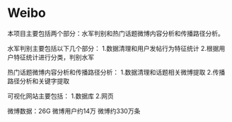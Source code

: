 # Weibo
本项目主要包括两个部分：水军判别和热门话题微博内容分析和传播路径分析。

水军判别主要包括以下几个部分：
1.数据清理和用户发帖行为特征统计
2.根据用户特征统计进行分类，判别水军

热门话题微博内容分析和传播路径分析：
1.数据清理和话题相关微博提取
2.传播路径分析和关键字提取

可视化网站主要包括：
1.数据库
2.网页

微博数据：26G
微博用户约14万
微博约330万条